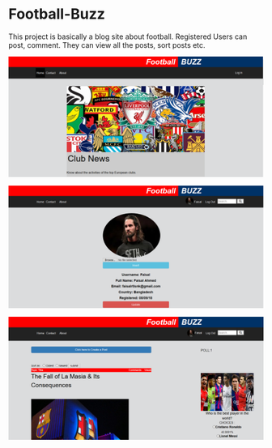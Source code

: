 # Football-Buzz

This project is basically a blog site about football. Registered Users can post, comment. They can view all the posts, sort posts etc.

![](images/demo1.PNG)

![](images/demo2.PNG)

![](images/demo3.PNG)
